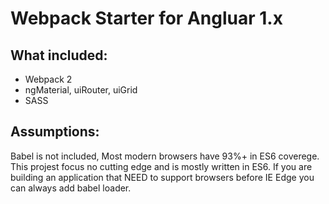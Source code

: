 Webpack Starter for Angluar 1.x
===============================

What included:
-------------

- Webpack 2
- ngMaterial, uiRouter, uiGrid
- SASS


Assumptions:
-----------

Babel is not included, Most modern browsers have 93%+ in ES6 coverege. This projest focus no cutting edge and is mostly written in ES6.
If you are building an application that NEED to support browsers before IE Edge you can always add babel loader.

